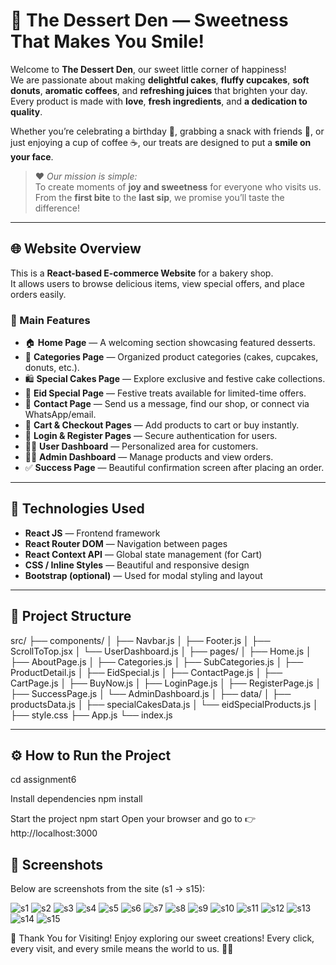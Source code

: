 # 🍰 The Dessert Den — Sweetness That Makes You Smile!

Welcome to **The Dessert Den**, our sweet little corner of happiness!  
We are passionate about making **delightful cakes**, **fluffy cupcakes**, **soft donuts**, **aromatic coffees**, and **refreshing juices** that brighten your day.  
Every product is made with **love**, **fresh ingredients**, and **a dedication to quality**.

Whether you’re celebrating a birthday 🎂, grabbing a snack with friends 🍩, or just enjoying a cup of coffee ☕, our treats are designed to put a **smile on your face**.

> ❤️ _Our mission is simple:_  
> To create moments of **joy and sweetness** for everyone who visits us.  
> From the **first bite** to the **last sip**, we promise you’ll taste the difference!

---

## 🌐 Website Overview

This is a **React-based E-commerce Website** for a bakery shop.  
It allows users to browse delicious items, view special offers, and place orders easily.

### 🧁 Main Features

- 🏠 **Home Page** — A welcoming section showcasing featured desserts.
- 🎂 **Categories Page** — Organized product categories (cakes, cupcakes, donuts, etc.).
- 🛍️ **Special Cakes Page** — Explore exclusive and festive cake collections.
- 🌙 **Eid Special Page** — Festive treats available for limited-time offers.
- 💌 **Contact Page** — Send us a message, find our shop, or connect via WhatsApp/email.
- 🧾 **Cart & Checkout Pages** — Add products to cart or buy instantly.
- 🔑 **Login & Register Pages** — Secure authentication for users.
- 👩‍💻 **User Dashboard** — Personalized area for customers.
- 🧑‍🍳 **Admin Dashboard** — Manage products and view orders.
- ✅ **Success Page** — Beautiful confirmation screen after placing an order.

---

## 🧠 Technologies Used

- **React JS** — Frontend framework
- **React Router DOM** — Navigation between pages
- **React Context API** — Global state management (for Cart)
- **CSS / Inline Styles** — Beautiful and responsive design
- **Bootstrap (optional)** — Used for modal styling and layout

---

## 📂 Project Structure

src/
├── components/
│ ├── Navbar.js
│ ├── Footer.js
│ ├── ScrollToTop.jsx
│ └── UserDashboard.js
│
├── pages/
│ ├── Home.js
│ ├── AboutPage.js
│ ├── Categories.js
│ ├── SubCategories.js
│ ├── ProductDetail.js
│ ├── EidSpecial.js
│ ├── ContactPage.js
│ ├── CartPage.js
│ ├── BuyNow.js
│ ├── LoginPage.js
│ ├── RegisterPage.js
│ ├── SuccessPage.js
│ └── AdminDashboard.js
│
├── data/
│ ├── productsData.js
│ ├── specialCakesData.js
│ └── eidSpecialProducts.js
│
├── style.css
├── App.js
└── index.js

---

## ⚙️ How to Run the Project

cd assignment6

Install dependencies
npm install

Start the project
npm start
Open your browser and go to
👉 http://localhost:3000

## 📸 Screenshots

Below are screenshots from the site (s1 → s15):

![s1](./screenshots/s1.jpg)
![s2](./screenshots/s2.jpg)
![s3](./screenshots/s3.jpg)
![s4](./screenshots/s4.jpg)
![s5](./screenshots/s5.jpg)
![s6](./screenshots/s6.jpg)
![s7](./screenshots/s7.jpg)
![s8](./screenshots/s8.jpg)
![s9](./screenshots/s9.jpg)
![s10](./screenshots/s10.jpg)
![s11](./screenshots/s11.jpg)
![s12](./screenshots/s12.jpg)
![s13](./screenshots/s13.jpg)
![s14](./screenshots/s14.jpg)
![s15](./screenshots/s15.jpg)

🧁 Thank You for Visiting!
Enjoy exploring our sweet creations!
Every click, every visit, and every smile means the world to us. 🍰💕
